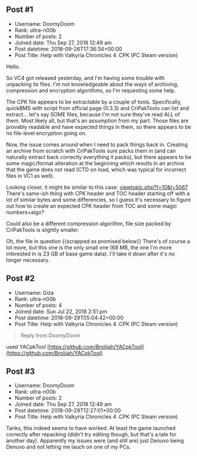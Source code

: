 ## Post #1
- Username: DoomyDoom
- Rank: ultra-n00b
- Number of posts: 2
- Joined date: Thu Sep 27, 2018 12:49 am
- Post datetime: 2018-09-26T17:36:34+00:00
- Post Title: Help with Valkyria Chronicles 4 .CPK (PC Steam version)

Hello.

So VC4 got released yesterday, and I'm having some trouble with unpacking its files. I'm not knowledgeable about the ways of archiving, compression and encryption algorithms, so I'm requesting some help.

The CPK file appears to be extractable by a couple of tools. Specifically, quickBMS with script from official page (0.3.3) and CriPakTools can list and extract... let's say SOME files, because I'm not sure they've read ALL of them. Most likely all, but that's an assumption from my part. Those files are provably readable and have expected things in them, so there appears to be no file-level encryption going on.

Now, the issue comes around when I need to pack things back in. Creating an archive from scratch with CriPakTools sure packs them in (and can naturally extract back correctly everything it packs), but there appears to be some magic/format alteration at the beginning which results in an archive that the game does not read (CTD on load, which was typical for incorrect files in VC1 as well). 

Looking closer, it might be similar to this case: [viewtopic.php?f=10&t=5067](http://forum.xentax.com/viewtopic.php?f=10&t=5067)
There's same-ish thing with CPK header and TOC header starting off with a lot of similar bytes and some differencies, so I guess it's necessary to figure out how to create an expected CPK header from TOC and some magic numbers+algo?

Could also be a different compression algorithm, file size packed by CriPakTools is slightly smaller.

Oh, the file in question
{{scrapped as promised below}}
There's of course a lot more, but this one is the only small one (68 MB, the one I'm more interested in is 23 GB of base game data). I'll take it down after it's no longer necessary.
## Post #2
- Username: Giza
- Rank: ultra-n00b
- Number of posts: 4
- Joined date: Sun Jul 22, 2018 2:51 pm
- Post datetime: 2018-09-29T05:04:42+00:00
- Post Title: Help with Valkyria Chronicles 4 .CPK (PC Steam version)

> Reply from DoomyDoom
>
> 
used YACpkTool [https://github.com/Brolijah/YACpkTool](https://github.com/Brolijah/YACpkTool)
## Post #3
- Username: DoomyDoom
- Rank: ultra-n00b
- Number of posts: 2
- Joined date: Thu Sep 27, 2018 12:49 am
- Post datetime: 2018-09-29T12:27:01+00:00
- Post Title: Help with Valkyria Chronicles 4 .CPK (PC Steam version)

Tanks, this indeed seems to have worked. At least the game launched correctly after repacking (didn't try editing though, but that's a tale for another day). Apparently my issues were (and still are) just Denuvo being Denuvo and not letting me lauch on one of my PCs.
